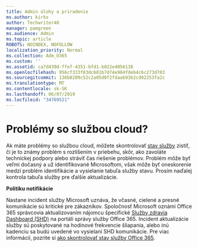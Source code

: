 ```yaml
---
title: Admin úlohy a priradenie
ms.author: kirks
author: Techwriter40
manager: pamgreen
ms.audience: Admin
ms.topic: article
ROBOTS: NOINDEX, NOFOLLOW
localization_priority: Normal
ms.collection: Adm_O365
ms.custom: ''
ms.assetid: ca7d439d-ffe7-4351-bfd1-b022e4056138
ms.openlocfilehash: 956cf333f83dc681b7d74e984fdeb4c6c273d703
ms.sourcegitcommit: 136b8209c52c2a05d0f2fdaab93b2cd92253fa2c
ms.translationtype: MT
ms.contentlocale: sk-SK
ms.lasthandoff: 06/07/2019
ms.locfileid: "34769521"
---
```

# <a name="experiencing-problems-with-a-cloud-service"></a>Problémy so službou cloud?

Ak máte problémy so službou cloud, môžete skontrolovať [stav služby](https://admin.microsoft.com/AdminPortal/Home#/servicehealth) zistiť, či je to známy problém s rozlíšením v priebehu, skôr, ako zavoláte technickej podpory alebo stráviť čas riešenie problémov. Problém môže byť veľmi dočasný a už identifikované Microsoftom, však môže byť oneskorenie medzi problém identifikácie a vysielanie tabuľa služby stavu. Prosím naďalej kontrola tabuľa služby pre ďalšie aktualizácie.

**Politiku notifikácie**

Nastane incident služby Microsoft uznáva, že včasné, cielené a presné komunikácie sú kritické pre zákazníkov. Spoločnosť Microsoft oznámi Office 365 správcovia aktualizovaním nájomcu špecifické [Služby zdravia Dashboard (SHD)](https://admin.microsoft.com/AdminPortal/Home#/servicehealth) na portáli správy služby Office 365. Incident aktualizácie služby sú poskytované na hodinové frekvencie šliapania, alebo inú kadenciu sa budú uvedené vo vysielaní SHD komunikácie. Pre viac informácií, pozrite si [ako skontrolovať stav služby Office 365](https://docs.microsoft.com/office365/enterprise/view-service-health).

